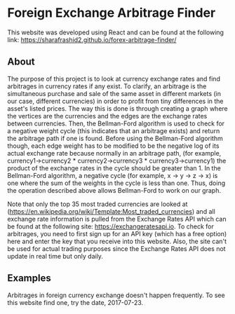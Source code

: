 # Foreign Exchange Arbitrage Finder

This website was developed using React and can be found at the following link:
https://sharafrashid2.github.io/forex-arbitrage-finder/

## About

The purpose of this project is to look at currency exchange rates and find arbitrages in currency rates if any exist. To clarify, an arbitrage is the simultaneous purchase and sale of the same asset in different markets (in our case, different currencies) in order to profit from tiny differences in the asset's listed prices. The way this is done is through creating a graph where the vertices are the currencies and the edges are the exchange rates between currencies. Then, the Bellman-Ford algorithm is used to check for a negative weight cycle (this indicates that an arbitrage exists) and return the arbitrage path if one is found. Before using the Bellman-Ford algorithm though, each edge weight has to be modified to be the negative log of its actual exchange rate because normally in an arbitrage path, (for example, currency1->currency2 * currency2->currency3 * currency3->currency1) the product of the exchange rates in the cycle should be greater than 1. In the Bellman-Ford algorithm, a negative cycle (for example, x -> y -> z -> x) is one where the sum of the weights in the cycle is less than one. Thus, doing the operation described above allows Bellman-Ford to work on our graph.

Note that only the top 35 most traded currencies are looked at (https://en.wikipedia.org/wiki/Template:Most_traded_currencies) and all exchange rate information is pulled from the Exchange Rates API which can be found at the following site: https://exchangeratesapi.io. To check for arbitrages, you need to first sign up for an API key (which has a free option) here and enter the key that you receive into this website. Also, the site can't be used for actual trading purposes since the Exchange Rates API does not update in real time but only daily.

## Examples

Arbitrages in foreign currency exchange doesn't happen frequently. To see this website find one, try the date, 2017-07-23.
